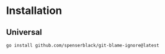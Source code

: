 # Installation

## Universal

```shell
go install github.com/spenserblack/git-blame-ignore@latest
```
